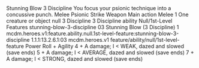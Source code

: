 <ability>
  <name>Stunning Blow</name>
  <cost>3 Discipline</cost>
  <flavor>You focus your psionic technique into a concussive punch.</flavor>
  <keywords>
    <keyword>Melee</keyword>
    <keyword>Psionic</keyword>
    <keyword>Strike</keyword>
    <keyword>Weapon</keyword>
  </keywords>
  <type>Main action</type>
  <distance>Melee 1</distance>
  <target>One creature or object</target>
  <metadata>
    <class>null</class>
    <cost>3 Discipline</cost>
    <cost_amount>3</cost_amount>
    <cost_resource>Discipline</cost_resource>
    <feature_type>ability</feature_type>
    <file_dpath>Null/1st-Level Features</file_dpath>
    <item_id>stunning-blow-3-discipline</item_id>
    <item_index>03</item_index>
    <item_name>Stunning Blow (3 Discipline)</item_name>
    <level>1</level>
    <scc>mcdm.heroes.v1:feature.ability.null.1st-level-feature:stunning-blow-3-discipline</scc>
    <scdc>1.1.1:13.2.6.1:03</scdc>
    <source>mcdm.heroes.v1</source>
    <type>feature/ability/null/1st-level-feature</type>
  </metadata>
  <effects>
    <effect type="roll">
      <roll>Power Roll + Agility</roll>
      <t1>4 + A damage; I &lt; WEAK, dazed and slowed (save ends)</t1>
      <t2>5 + A damage; I &lt; AVERAGE, dazed and slowed (save ends)</t2>
      <t3>7 + A damage; I &lt; STRONG, dazed and slowed (save ends)</t3>
    </effect>
  </effects>
</ability>
